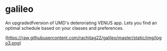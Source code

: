 # galileo
An upgradedfversion of UMD's deteroriating VENUS app. Lets you find an optimal schedule based on your classes and preferences.

(https://raw.githubusercontent.com/rachitag22/galileo/master/static/img/logo3.png)
